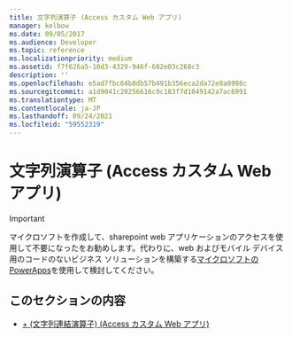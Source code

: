 ```yaml
---
title: 文字列演算子 (Access カスタム Web アプリ)
manager: kelbow
ms.date: 09/05/2017
ms.audience: Developer
ms.topic: reference
ms.localizationpriority: medium
ms.assetid: f7f626a5-10d3-4329-946f-682e03c268c3
description: ''
ms.openlocfilehash: e5ad7fbc64b8db57b491b356eca2da72e8a0998c
ms.sourcegitcommit: a1d9041c20256616c9c183f7d1049142a7ac6991
ms.translationtype: MT
ms.contentlocale: ja-JP
ms.lasthandoff: 09/24/2021
ms.locfileid: "59552319"
---
```

# <a name="string-operators-access-custom-web-app"></a>文字列演算子 (Access カスタム Web アプリ)

> [!IMPORTANT]
> マイクロソフトを作成して、sharepoint web アプリケーションのアクセスを使用して不要になったをお勧めします。代わりに、web およびモバイル デバイス用のコードのないビジネス ソリューションを構築する[マイクロソフトの PowerApps](https://powerapps.microsoft.com/en-us/)を使用して検討してください。 
  
## <a name="in-this-section"></a>このセクションの内容

- [+ (文字列連結演算子) (Access カスタム Web アプリ)](plusstring-concatenation-operatoraccess-custom-web-app.md)
    

